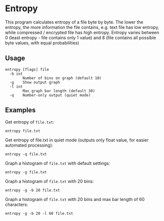 # Entropy
This program calculates entropy of a file byte by byte. The lower the entropy, the more information the file contains, e.g. text file has low entropy, while compressed / encrypted file has high entropy. Entropy varies between 0 (least entropy - file contains only 1 value) and 8 (file contains all possible byte values, with equal probabilities)


## Usage
```console
entropy [flags] file
  -b int
    	Number of bins on graph (default 10)
  -g	Show output graph 
  -l int
    	Max graph bar length (default 30)
  -q	Number-only output (quiet mode)

``` 

## Examples
Get entropy of `file.txt`:
```console
entropy file.txt
```
Get entropy of file.txt in quiet mode (outputs only float value, for easier automated processing):
```console
entropy -q file.txt
```
Graph a histogram of `file.txt` with default settings:
```console
entropy -g file.txt
```
Graph a histogram of `file.txt` with 20 bins:
```console
entropy -g -b 20 file.txt
```
Graph a histogram of `file.txt` with 20 bins and max bar length of 60 characters:
```console
entropy -g -b 20 -l 60 file.txt
```
